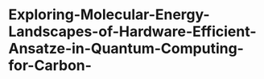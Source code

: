 # Exploring-Molecular-Energy-Landscapes-of-Hardware-Efficient-Ansatze-in-Quantum-Computing-for-Carbon-